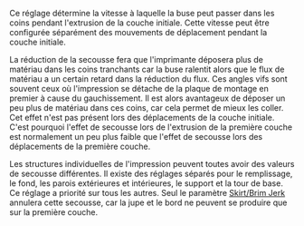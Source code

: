 Ce réglage détermine la vitesse à laquelle la buse peut passer dans les coins pendant l'extrusion de la couche initiale. Cette vitesse peut être configurée séparément des mouvements de déplacement pendant la couche initiale.

La réduction de la secousse fera que l'imprimante déposera plus de matériau dans les coins tranchants car la buse ralentit alors que le flux de matériau a un certain retard dans la réduction du flux. Ces angles vifs sont souvent ceux où l'impression se détache de la plaque de montage en premier à cause du gauchissement. Il est alors avantageux de déposer un peu plus de matériau dans ces coins, car cela permet de mieux les coller. Cet effet n'est pas présent lors des déplacements de la couche initiale. C'est pourquoi l'effet de secousse lors de l'extrusion de la première couche est normalement un peu plus faible que l'effet de secousse lors des déplacements de la première couche.

Les structures individuelles de l'impression peuvent toutes avoir des valeurs de secousse différentes. Il existe des réglages séparés pour le remplissage, le fond, les parois extérieures et intérieures, le support et la tour de base. Ce réglage a priorité sur tous les autres. Seul le paramètre [Skirt/Brim Jerk](jerk_skirt_brim.md) annulera cette secousse, car la jupe et le bord ne peuvent se produire que sur la première couche.
